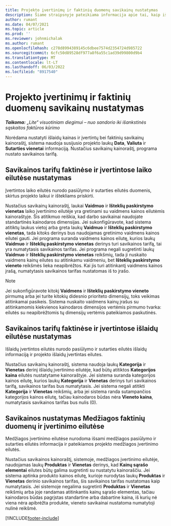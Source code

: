 ```yaml
---
title: Projekto įvertinimų ir faktinių duomenų savikainų nustatymas
description: Šiame straipsnyje pateikiama informacija apie tai, kaip išsprendžiamos projekto sąmatų ir faktinių duomenų savikainos.
author: rumant
ms.date: 04/07/2021
ms.topic: article
ms.prod: ''
ms.reviewer: johnmichalak
ms.author: rumant
ms.openlocfilehash: c278d8994389145c6dbee7574d2354724d985722
ms.sourcegitcommit: 6cfc50d89528df977a8f6a55c1ad39d99800d9b4
ms.translationtype: MT
ms.contentlocale: lt-LT
ms.lasthandoff: 06/03/2022
ms.locfileid: "8917540"
---
```

# <a name="resolve-cost-prices-on-project-estimates-and-actuals"></a>Projekto įvertinimų ir faktinių duomenų savikainų nustatymas 

_**Taikoma:** „Lite“ visuotiniam diegimui – nuo sandorio iki išankstinės sąskaitos faktūros kūrimo_

Norėdama nustatyti išlaidų kainas ir įvertintų bei faktinių savikainų kainoraštį, sistema naudoja susijusio projekto laukų **Data**, **Valiuta** ir **Sutarties vienetai** informaciją. Nustačius savikainų kainoraštį, programa nustato savikainos tarifą.

## <a name="resolving-cost-rates-on-actual-and-estimate-lines-for-time"></a>Savikainos tarifų faktinėse ir įvertintose laiko eilutėse nustatymas

Įvertintos laiko eilutės nurodo pasiūlymo ir sutarties eilutės duomenis, skirtus projekto laikui ir ištekliams priskirti.

Nustačius savikainų kainoraštį, laukai **Vaidmuo** ir **Išteklių paskirstymo vienetas** laiko įvertinimo eilutėje yra gretinami su vaidmens kainos eilutėmis kainoraštyje. Šis atitikmuo reiškia, kad darbo savikainai naudojate standartinės kainodaros dimensijas. Jei sukonfigūravote, kad sistema atitiktų laukus vietoj arba greta laukų **Vaidmuo** ir **Išteklių paskirstymo vienetas**, tada kitoks derinys bus naudojamas gretinimo vaidmens kainos eilutei gauti. Jei programa suranda vaidmens kainos eilutę, kurios laukų **Vaidmuo** ir **Išteklių paskirstymo vienetas** derinys turi savikainos tarifą, tai yra numatytasis savikainos tarifas. Jei programa negali sugretinti laukų **Vaidmuo** ir **Išteklių paskirstymo vienetas** reikšmių, tada ji nuskaito vaidmens kainų eilutes su atitinkamu vaidmeniu, bet **Išteklių paskirstymo vieneto** reikšmės lieka neapibrėžtos. Kai jis turi atitinkantį vaidmens kainos įrašą, numatytasis savikainos tarifas nustatomas iš to įrašo. 

> [!NOTE]
> Jei sukonfigūravote kitokį **Vaidmens** ir **Išteklių paskirstymo vieneto** pirmumą arba jei turite kitokių didesnio prioriteto dimensijų, toks veikimas atitinkamai pasikeis. Sistema nuskaito vaidmens kainų įrašus su atitinkamomis kiekvienos kainodaros dimensijos vertėmis pirmumo tvarka: eilutės su neapibrėžtomis tų dimensijų vertėmis pateikiamos paskutinės.

## <a name="resolving-cost-rates-on-actual-and-estimate-lines-for-expense"></a>Savikainos tarifų faktinėse ir įvertintose išlaidų eilutėse nustatymas

Išlaidų įvertintos eilutės nurodo pasiūlymo ir sutarties eilutės išlaidų informaciją ir projekto išlaidų įvertintas eilutes.

Nustačius savikainų kainoraštį, sistema naudoja laukų **Kategorija** ir **Vienetas** derinį išlaidų įvertinimo eilutėje, kad būtų atitiktos **Kategorijos kaina** eilutės nustatytame kainoraštyje. Jei sistema suranda kategorijos kainos eilutę, kurios laukų **Kategorija** ir **Vienetas** derinys turi savikainos tarifą, savikainos tarifas bus numatytasis. Jei sistema negali atitikti **Kategorija** ir **Vienetas** reikšmių, arba jei sistema randa sutampančios kategorijos kainos eilutę, tačiau kainodaros būdas nėra **Vieneto kaina**, numatytasis savikainos tarifas bus nulis (0).

## <a name="resolving-cost-rates-on-actual-and-estimate-lines-for-material"></a>Savikainos nustatymas Medžiagos faktinių duomenų ir įvertinimo eilutėse

Medžiagos įvertinimo eilutėse nurodoma išsami medžiagos pasiūlymo ir sutarties eilutės informacija ir pateikiamos projekto medžiagos įvertinimo eilutės.

Nustačius savikainos kainoraštį, sistemoje, medžiagos įvertinimo eilutėje, naudojamas laukų **Produktas** ir **Vienetas** derinys, kad **Kainų sąrašo elementai** eilutes būtų galima sugretinti su nustatytu kainoraščiu. Jei sistema aptinka produkto kainos eilutę, kurioje nurodytas laukų **Produktas** ir **Vienetas** derinio savikainos tarifas, šis savikainos tarifas nustatomas kaip numatytasis. Jei sistemoje negalima sugretinti **Produktas** ir **Vienetas** reikšmių arba joje randamas atitinkantis kainų sąrašo elementas, tačiau kainodaros būdas pagrįstas standartine arba dabartine kaina, iš kurių nė viena nėra apibrėžta produkte, vieneto savikainai nustatoma numatytoji nulinė reikšmė.


[!INCLUDE[footer-include](../../includes/footer-banner.md)]
